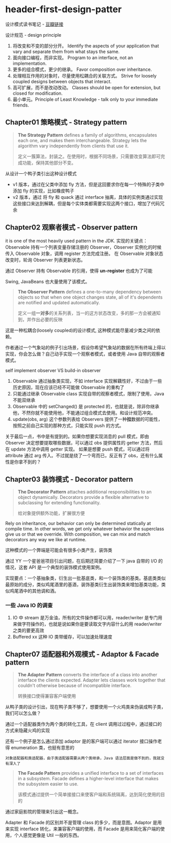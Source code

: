 # header-first-design-patter

设计模式读书笔记 - [豆瓣链接](https://book.douban.com/subject/2243615/)

设计规范 - design principle

1. 将改变和不变的部分分开。 Identify the aspects of your application that vary and separate them from what stays the same.
1. 面向接口编程，而非实现。 Program to an interface, not an implementation.
1. 更多的组合模式，更少的继承。 Favor composition over inheritance.
1. 处理相互作用的对象时，尽量使用松耦合的关联方式。 Strive for loosely coupled designs between objects that interact.
1. 高可扩展，而不是改动改动。 Classes should be open for extension, but closed for modification.
1. 最小单元。Principle of Least Knowledge - talk only to your immediate friends.

## Chapter01 策略模式 - Strategy pattern

> **The Strategy Pattern** defines a family of algorithms, encapsulates each one, and makes them interchangeable.
> Strategy lets the algorithm vary independently from clients that use it.
>
> 定义一簇算法，封装之。在使用时，根据不同场景，只需要改变算法即可完成功能，保持其他部分不变。

从设计一个鸭子类引出这种设计模式

* v1 版本，通过在父类中添加 fly 方法，但是这回要求你在每一个特殊的子类中添加 fly 的实现，比如橡皮鸭子
* v2 版本，通过 将 fly 和 quack 通过 interface 抽离，具体的实例类通过实现这些接口来达到解耦，但是每个实体类都需要实现这两个接口，增加了代码冗余

## Chapter02 观察者模式 - Observer pattern

it is one of the most heavily used pattern in the JDK. 实现的关键点：Observable 持有一个列表变量存储注册的 Observer，Observer 实例化的时候传入 Observable 对象，调用 register 方法完成注册。
在 Observable 对象状态改变时，轮询 Observer 列表更新状态。

通过 Observer 持有 Observable 的引用，使得 **un-register** 也成为了可能

Swing, JavaBeans 也大量使用了该模式。

> **The Observer Pattern** defines a one-to-many dependency between objects so that when one object changes state, all of it's dependents are notified and updated automatically.
>
> 定义一组**一对多**的关系列表，当一的这方状态改变，多的那一方会被通知到，并作出必要的反映

这是一种松耦合(loosely coupled)的设计模式, 这种模式能尽量减少类之间的依赖。

作者通过一个气象站的例子引出场景，假设你希望气象站的数据在所有终端上得以实现，你会怎么做？自己动手实现一个观察者模式，或者使用 Java 自带的观察者模式。

self implement observer VS build-in observer

1. Observable 通过抽象类实现，不如 interface 实现解藕性好，不过由于一些历史原因，现在应该已经不可能做 Observable 的重构了
1. 只能通过继承 Observable class 实现自带的观察者模式，限制了使用，Java 不能双继承
1. Observable 中的 setChanged() 是 protected 的，也就是说，除非你继承他，不然你就不能使用他，不能通过组合模式去使用。和设计规范冲突。
1. update(obs, arg) 这个参数列表给 Observers 提供了一种**拉**数据的可能性，按照之前自己实现的那种方式，只能实现 push 的方式。

关于最后一点，书中是有提到的。如果你想要实现消息的 pull 模式，即由 Observer 决定想要提取哪些数据，可以通过 obs 提供属性的 getter 方法，然后在 update 方法中调用 getter 实现。
如果是想要 push 模式，可以通过将 attribute 通过 arg 传入。不过就是绕了一个弯而已，反正有了 obs，还有什么属性是你拿不到的？

## Chapter03 装饰模式 - Decorator pattern

> **The Decorator Pattern** attaches additional responsibilities to an object dynamically. 
> Decorators provide a flexible alternative to subclassing for extending functionality.
>
> 给对象提供额外功能，扩展很方便

Rely on inheritance, our behavior can only be determined statically at compile time. In other words, we get only whatever behavior the superclass give us or that we override.
With composition, we can mix and match decorators any way we like at runtime. 

这种模式的一个弊端是可能会有很多小类产生，装饰类

通过 YY 一个星爸爸项目引出问题，在后期还简要介绍了一下 java 自带的 I/O 的情况，这套 API 是一个典型的装饰模式使用案例。

实现要点：一个基抽象类，衍生出一批基底类，和一个装饰类的基类。基底类类似最原始的成分，类似鸡尾酒里的基酒，装饰基类衍生出装饰类来增加基类功能，类似鸡尾酒中的其他调和酒。

### 一些 Java IO 的调查

1. IO 中 stream 是万金油，所有的文件操作都可以用，reader/writer 是专门用来做字符操作的，也就是说如果你是要读取文字内容什么的用 reader/writer 之类的要更高效
1. Buffered xx 这种 IO 类带缓存，可以加速处理速度

## Chapter07 适配器和外观模式 - Adaptor & Facade pattern

> **The Adapter Pattern** converts the interface of a class into another interface the clients expected.
> Adapter lets classes work together that couldn't otherwise because of incompatible interface.
>
> 转换接口使得兼容客户端使用

从鸭子类的设计引出，现在鸭子类不够了，想要使用一个火鸡类来伪装成鸭子类，我们可以怎么做？

通过一个适配器类作为两个类的转化工具，在 client 调用过过程中，通过接口的方式来隐藏火鸡的实现

还有一个例子是怎么通过添加 adaptor 是的客户端可以通过 iterator 接口操作老得 enumeration 类，也挺有意思的

    对象适配器和类适配器，由于类适配器需要从两个类继承，Java 语法层面是做不到的，我就没有深入了

> **The Facade Pattern** provides a unified interface to a set of interfaces in a subsystem.
> Facade defines a higher-level interface that makes the subsystem easier to use.
>
> 该模式通过提供一个简单接接口来使客户端和系统隔离，达到简化使用的目的

通过家庭影院的管理来引出这一概念。

Adapter 和 Facade 的区别并不是管理 class 的多少，而是意图。Adaptor 是用来实现 interface 转化，来兼容客户端的使用，而 Facade 是用来简化客户端的使用，个人感觉更像是 Util 一般的东西。


